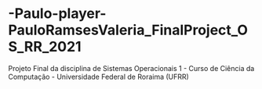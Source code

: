 # -Paulo-player-PauloRamsesValeria_FinalProject_OS_RR_2021
Projeto Final da disciplina de Sistemas Operacionais 1 - Curso de Ciência da Computação - Universidade Federal de Roraima (UFRR)
